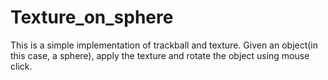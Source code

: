 # Texture_on_sphere


This is a simple implementation of trackball and texture.
Given an object(in this case, a sphere), apply the texture and rotate the object using mouse click.
